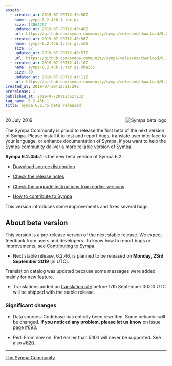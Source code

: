 ```yaml
---
assets:
  - created_at: 2019-07-20T12:39:56Z
    name: sympa-6.2.45b.1.tar.gz
    size: 13064297
    updated_at: 2019-07-20T12:40:40Z
    url: https://github.com/sympa-community/sympa/releases/download/6.2.45b.1/sympa-6.2.45b.1.tar.gz
  - created_at: 2019-07-20T12:40:56Z
    name: sympa-6.2.45b.1.tar.gz.md5
    size: 57
    updated_at: 2019-07-20T12:40:57Z
    url: https://github.com/sympa-community/sympa/releases/download/6.2.45b.1/sympa-6.2.45b.1.tar.gz.md5
  - created_at: 2019-07-20T12:41:10Z
    name: sympa-6.2.45b.1.tar.gz.sha256
    size: 89
    updated_at: 2019-07-20T12:41:11Z
    url: https://github.com/sympa-community/sympa/releases/download/6.2.45b.1/sympa-6.2.45b.1.tar.gz.sha256
created_at: 2019-07-20T12:21:24Z
prerelease: 1
published_at: 2019-07-20T12:52:23Z
tag_name: 6.2.45b.1
title: Sympa 6.2.45 beta released
---
```


<img align="right" src="https://assets.sympa.community/logos/sympa_beta.png" title="Sympa beta logo"/> 20 July 2019

The Sympa Community is proud to release the first beta of the next version of Sympa. Please install it to test and report bugs, translate user interface to your language, or enhance documentation of Sympa, if you want to help the Sympa community deliver a more reliable version of Sympa.

**Sympa 6.2.45b.1** is the new beta version of Sympa 6.2.

  - [Download source distribution](https://github.com/sympa-community/sympa/releases/download/6.2.45b.1/sympa-6.2.45b.1.tar.gz)

  - [Check the release notes](https://github.com/sympa-community/sympa/blob/6.2.45b.1/NEWS.md)

  - [Check the upgrade instructions from earlier versions](https://sympa-community.github.io/manual/upgrade/notes.html)

  - [How to contribute to Sympa](https://github.com/sympa-community/sympa/blob/6.2.45b.1/CONTRIBUTING.md)

This version introduces some improvements and fixes several bugs.

About beta version
---------------------  

This version is a pre-release version of the next stable release.  We expect feedback from users and developers.  To know how to report bugs or improvements, see [Contributing to Sympa](https://github.com/sympa-community/sympa/blob/6.2.45b.1/CONTRIBUTING.md).

  - Next stable release, 6.2.46, is planned to be released on **Monday, 23rd September 2019** (in UTC).

Translation catalog was updated because some messages were added mainly for new feature.

  - Translations added on [translation site](https://translate.sympa.org/) before 17th September 00:00 UTC will be shipped with the stable release.

### Significant changes

  * Data sources: Codebase has entirely been rewritten. Some behavior will be changed.  **If you noticed any problem, please let us know** on issue page [\#693](https://github.com/sympa-community/sympa/issues/693).

  * Perl: From now on, Perl earlier than 5.10.1 will never be supported.  See also [\#620](https://github.com/sympa-community/sympa/issues/620).

----
[The Sympa Community](https://github.com/sympa-community)

